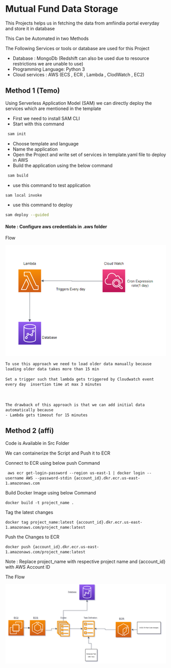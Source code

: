 # Mutual Fund Data Storage

This Projects helps us in fetching the data from amfiindia portal everyday and store it in database 

This Can be Automated in two Methods

The Following Services or tools or database are used for this Project
- Database : MongoDb (Redshift can also be used due to resource restrictions we are unable to use)
- Programming Language: Python 3
- Cloud services : AWS (ECS , ECR , Lambda , ClodWatch , EC2)

## Method 1 (Temo)

 Using Serverless Application Model (SAM) we can directly deploy the services which are mentioned in the template
- First we need to install SAM CLI
- Start with this command 
```bash
 sam init
```
- Choose template and language 
- Name the application
- Open the Project and write set of services in template.yaml file to deploy in AWS
- Build the application using the below command
```bash
 sam build
```
- use this command to test application
```bash
sam local invoke
```
- use this command to deploy
```bash
sam deploy --guided
```

#### Note : Configure aws credentials in    .aws folder

Flow


![Flow](https://github.com/Iamprashanth-1/New_Project/blob/main/project_cloud/method1.PNG)
```
To use this approach we need to load older data manually because loading older data takes more than 15 min

Set a trigger such that lambda gets triggered by Cloudwatch event every day  insertion time at max 3 minutes



The drawback of this approach is that we can add initial data automatically because
- Lambda gets timeout for 15 minutes

```
## Method 2 (affi)
Code is Available in Src Folder

We can containerize the Script and Push it to ECR

Connect to ECR using below push Command
```
 aws ecr get-login-password --region us-east-1 | docker login --username AWS --password-stdin {account_id}.dkr.ecr.us-east-1.amazonaws.com
```
Build Docker Image using below Command
```
docker build -t project_name .
```
Tag the latest changes
```
docker tag project_name:latest {account_id}.dkr.ecr.us-east-1.amazonaws.com/project_name:latest
```
Push the Changes to ECR
```
docker push {account_id}.dkr.ecr.us-east-1.amazonaws.com/project_name:latest
```
Note :  Replace project_name with respective project name and {account_id} with AWS Account ID

The Flow 

![Flow](https://github.com/Iamprashanth-1/New_Project/blob/main/project_cloud/method2.0.PNG)































